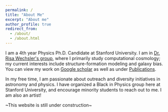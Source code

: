 ```yaml
---
permalink: /
title: "About Me"
excerpt: "About me"
author_profile: true
redirect_from: 
  - /about/
  - /about.html
---
```


I am a 4th year Physics Ph.D. Candidate at Stanford University. I am in [Dr. Risa Wechsler's group](https://www.risawechsler.com/gfc-group.html), where I primarily study computational cosmology; my current interests include structure-formation modeling and galaxy bias. You can view my work on [Google scholar](https://scholar.google.com/citations?hl=en&authuser=2&user=cL4njVMAAAAJ) as well as under [Publications](https://mshiferaw.github.io/publications/).

In my free time, I am passionate about outreach and diversity initiatives in astronomy and physics. I have organized a Black in Physics group here at Stanford University, and encourage minority students to reach out to me. I am also an artist!

~This website is still under construction~

